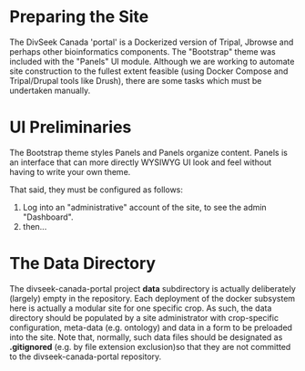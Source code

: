 # Preparing the Site

The DivSeek Canada 'portal' is a Dockerized version of Tripal, Jbrowse and perhaps other bioinformatics components.
The "Bootstrap" theme was included with the "Panels" UI module. Although we are working to automate site construction 
to the fullest extent feasible (using Docker Compose and Tripal/Drupal tools like Drush), there are some tasks which
must be undertaken manually.

# UI Preliminaries

The Bootstrap theme styles Panels and Panels organize content. Panels is an interface that can more directly WYSIWYG
UI look and feel without having to write your own theme. 

That said, they must be configured as follows:

1. Log into an "administrative" account of the site, to see the admin "Dashboard".
2. then...

# The Data Directory

The divseek-canada-portal project **data** subdirectory is actually deliberately (largely) empty in the repository.
Each deployment of the docker subsystem here is actually a modular site for one specific crop. As such, the data
directory should be populated by a site administrator with crop-specific configuration, meta-data (e.g. ontology) and 
data in a form to be preloaded into the site.  Note that, normally, such data files should be designated as 
**.gitignored** (e.g. by file extension exclusion)so that they are not committed to the divseek-canada-portal 
repository.

